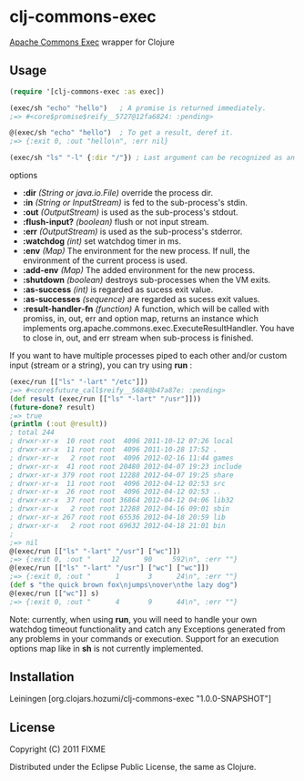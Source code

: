 # clj-commons-exec

[Apache Commons Exec](http://commons.apache.org/exec/) wrapper for Clojure

## Usage
```clojure
(require '[clj-commons-exec :as exec])

(exec/sh "echo" "hello")   ; A promise is returned immediately.
;=> #<core$promise$reify__5727@12fa6824: :pending>

@(exec/sh "echo" "hello")  ; To get a result, deref it.
;=> {:exit 0, :out "hello\n", :err nil}

(exec/sh "ls" "-l" {:dir "/"}) ; Last argument can be recognized as an option map.
```

options

* **:dir** *(String or java.io.File)* override the process dir.
* **:in** *(String or InputStream)* is fed to the sub-process's stdin.
* **:out** *(OutputStream)* is used as the sub-process's stdout.
* **:flush-input?** *(boolean)* flush or not input stream.
* **:err** *(OutputStream)* is used as the sub-process's stderror.
* **:watchdog** *(int)* set watchdog timer in ms.
* **:env** *(Map)* The environment for the new process. If null, the environment of the current process is used.
* **:add-env** *(Map)* The added environment for the new process.
* **:shutdown** *(boolean)* destroys sub-processes when the VM exits.
* **:as-success** *(int)* is regarded as sucess exit value.
* **:as-successes** *(sequence)* are regarded as sucess exit values.
* **:result-handler-fn** *(function)* A function, which will be called with promiss, in, out, err and option map, returns an instance which implements org.apache.commons.exec.ExecuteResultHandler. You have to close in, out, and err stream when sub-process is finished.

If you want to have multiple processes piped to each other and/or custom input (stream or a string), you can try using **run** :

```clojure
(exec/run [["ls" "-lart" "/etc"]])
;=> #<core$future_call$reify__5684@b47a87e: :pending>
(def result (exec/run [["ls" "-lart" "/usr"]]))
(future-done? result)
;=> true
(println (:out @result))
; total 244
; drwxr-xr-x  10 root root  4096 2011-10-12 07:26 local
; drwxr-xr-x  11 root root  4096 2011-10-28 17:52 .
; drwxr-xr-x   2 root root  4096 2012-02-16 11:44 games
; drwxr-xr-x  41 root root 20480 2012-04-07 19:23 include
; drwxr-xr-x 379 root root 12288 2012-04-07 19:25 share
; drwxr-xr-x  11 root root  4096 2012-04-12 02:53 src
; drwxr-xr-x  26 root root  4096 2012-04-12 02:53 ..
; drwxr-xr-x  37 root root 36864 2012-04-12 04:06 lib32
; drwxr-xr-x   2 root root 12288 2012-04-16 09:01 sbin
; drwxr-xr-x 267 root root 65536 2012-04-18 20:59 lib
; drwxr-xr-x   2 root root 69632 2012-04-18 21:01 bin
; 
;=> nil
@(exec/run [["ls" "-lart" "/usr"] ["wc"]])
;=> {:exit 0, :out "     12      90     592\n", :err ""}
@(exec/run [["ls" "-lart" "/usr"] ["wc"] ["wc"]])
;=> {:exit 0, :out "      1       3      24\n", :err ""}
(def s "the quick brown fox\njumps\nover\nthe lazy dog")
@(exec/run [["wc"]] s)
;=> {:exit 0, :out "      4       9      44\n", :err ""}

```
Note: currently, when using **run**, you will need to handle your own watchdog timeout functionality and catch any Exceptions generated from any problems in your commands or execution. Support for an execution options map like in **sh** is not currently implemented.
## Installation
Leiningen [org.clojars.hozumi/clj-commons-exec "1.0.0-SNAPSHOT"]

## License

Copyright (C) 2011 FIXME

Distributed under the Eclipse Public License, the same as Clojure.
